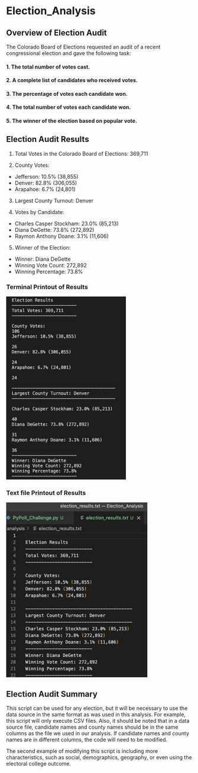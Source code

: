 # Election_Analysis
## Overview of Election Audit
The Colorado Board of Elections requested an audit of a recent congressional election and gave the following task:
#### 1. The total number of votes cast.
#### 2. A complete list of candidates who received votes.
#### 3. The percentage of votes each candidate won.
#### 4. The total number of votes each candidate won.
#### 5. The winner of the election based on popular vote.

## Election Audit Results
1. Total Votes in the Colorado Board of Elections: 369,711

2. County Votes:
 - Jefferson: 10.5% (38,855)
 - Denver: 82.8% (306,055)
 - Arapahoe: 6.7% (24,801)

3. Largest County Turnout: Denver

4. Votes by Candidate:
 - Charles Casper Stockham: 23.0% (85,213)
 - Diana DeGette: 73.8% (272,892)
 - Raymon Anthony Doane: 3.1% (11,606)

5. Winner of the Election: 
 - Winner: Diana DeGette
 - Winning Vote Count: 272,892
 - Winning Percentage: 73.8%

### Terminal Printout of Results
![Terminal Printout](election_results_terminal.png)

### Text file Printout of Results
![Text file Printout](election_results_txt_file.png)

## Election Audit Summary

This script can be used for any election, but it will be necessary to use the data source in the same format as was used in this analysis. 
For example, this script will only execute CSV files. Also, it should be noted that in a data source file, candidate names and county names should be in the same columns as the file we used in our analysis. If candidate names and county names are in different columns, the code will need to be modified.

The second example of modifying this script is including more characteristics, such as social, demographics, geography, or even using the electoral college outcome.
